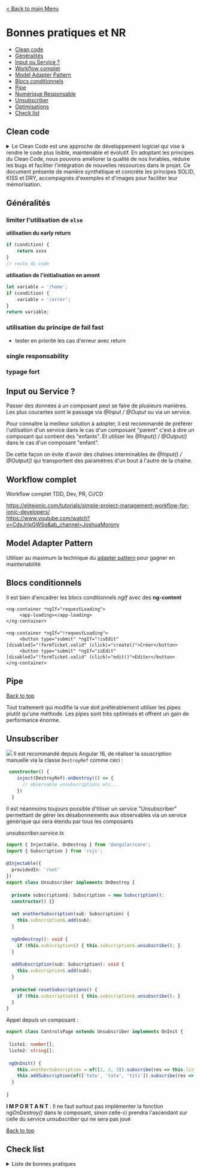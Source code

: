[< Back to main Menu](https://github.com/gsoulie/angular-resources/blob/master/ng-sheet.md)    

# Bonnes pratiques et NR

* [Clean code](#clean-code)    
* [Généralités](#généralités)      
* [Input ou Service ?](#input-ou-service-?)      
* [Workflow complet](#workflow-complet)      
* [Model Adapter Pattern](#model-adapter-pattern)     
* [Blocs conditionnels](#blocs-conditionnels)        
* [Pipe](#pipe)      
* [Numérique Responsable](https://github.com/gsoulie/angular-resources/blob/master/ng-nr.md)      
* [Unsubscriber](#unsubscriber)     
* [Optimisations](https://github.com/gsoulie/angular-resources/blob/master/ng-optimization.md)
* [Check list](#check-list)

## Clean code

<details>
	<summary>Le Clean Code est une approche de développement logiciel qui vise à rendre le code plus lisible, maintenable et évolutif. En adoptant les principes du Clean Code, nous pouvons améliorer la qualité de nos livrables, réduire les bugs et faciliter l'intégration de nouvelles ressources dans le projet. Ce document présente de manière synthétique et concrète les principes SOLID, KISS et DRY, accompagnés d'exemples et d'images pour faciliter leur mémorisation.</summary>


### Objectifs du Clean Code

- **Réduire la complexité** : Un code simple est plus facile à comprendre et à maintenir.
- **Augmenter la qualité** : Un code propre est moins sujet aux bugs et aux erreurs.
- **Faciliter l'évolution** : Un code bien structuré est plus facile à modifier et à étendre.
- **Améliorer la maintenance** : Un code lisible permet de corriger rapidement les problèmes.
- **Intégrer de nouvelles ressources** : Un code clair facilite l'intégration de nouveaux développeurs.

### Soyez acteur de la qualité

Il est crucial de ne pas hésiter à corriger et refactoriser le code, même si ce n'est pas nous qui l'avons écrit initialement. Chaque membre de l'équipe doit contribuer à maintenir un haut niveau de qualité.

---

## Principes SOLID

Les principes **SOLID** sont des concepts fondamentaux en développement logiciel qui visent à améliorer la qualité et la maintenabilité du code.

### 1. Single Responsibility Principle (SRP)

**Concept** : Une classe / composant / fonction, doit avoir une, et une seule, raison de changer, une seule responsabilité.

**Exemple concret** :
Imaginez une classe `Voiture` qui gère à la fois la conduite et la gestion des passagers. Si vous devez modifier la manière dont les passagers sont gérés, vous risquez de casser la logique de conduite.

**Image** :

*Un couteau suisse avec une seule lame. Chaque outil (lame) a une seule fonction.*

**Exemple détaillé**
Dans cet exemple, la classe ````UserManager```` gère à la fois l'authentification et l'envoi de notifications, ce qui viole le principe SRP. Nous allons séparer ces responsabilités en deux classes distinctes.

<details>
  <summary>Code de l'exemple</summary>

````typescript
class UserManager {
    authenticate(username: string, password: string): boolean {
        // Logique d'authentification
        return true;
    }

    sendEmail(user: string, message: string): void {
        // Logique d'envoi d'email
        console.log(`Sending email to ${user}: ${message}`);
    }
}

>>>>> Refactorisé de la manière suivante :

class AuthenticationManager {
    authenticate(username: string, password: string): boolean {
        // Logique d'authentification
        return true;
    }
}

class NotificationManager {
    sendEmail(user: string, message: string): void {
        // Logique d'envoi d'email
        console.log(`Sending email to ${user}: ${message}`);
    }
}


````  
</details>



**Conclusion** : En séparant les responsabilités, vous rendez le code plus modulaire et facile à maintenir.

### 2. Open/Closed Principle (OCP)

**Concept** : Les entités logicielles doivent être ouvertes pour extension, mais fermées pour modification.

**Exemple concret** :
Si vous avez une classe `Calculatrice` qui effectue des opérations mathématiques de base, vous devriez pouvoir ajouter de nouvelles opérations (comme la racine carrée) sans modifier le code existant.

**Image** :
*Un livre où vous pouvez ajouter des pages (extensions) sans réécrire les pages existantes.*

**Exemple détaillé**

Dans cet exemple, la classe ````ReportGenerator```` doit être modifiée chaque fois qu'un nouveau format de rapport est ajouté. Nous allons utiliser une interface pour permettre l'ajout de nouveaux formats sans modifier la classe existante.

<details>
  <summary>Code de l'exemple</summary>

````typescript
class ReportGenerator {
    generatePDF(data: any): void {
        // Logique de génération de PDF
        console.log("Generating PDF report");
    }

    // Si vous devez ajouter un nouveau format, vous devez modifier cette classe
    generateExcel(data: any): void {
        // Logique de génération d'Excel
        console.log("Generating Excel report");
    }
}

>>>> Refactorisé de la manière suivante

interface ReportFormat {
    generate(data: any): void;
}

class PDFReport implements ReportFormat {
    generate(data: any): void {
        // Logique de génération de PDF
        console.log("Generating PDF report");
    }
}

class ExcelReport implements ReportFormat {
    generate(data: any): void {
        // Logique de génération d'Excel
        console.log("Generating Excel report");
    }
}

class ReportGenerator {
    constructor(private reportFormat: ReportFormat) {}

    generateReport(data: any): void {
        this.reportFormat.generate(data);
    }
}
````
  
</details>

**Conclusion** : Ce principe permet d'ajouter de nouvelles fonctionnalités sans risquer de casser le code existant.

### 3. Liskov Substitution Principle (LSP)

**Concept** : Les objets d'une classe dérivée doivent pouvoir remplacer les objets de la classe de base sans altérer le fonctionnement du programme.

**Exemple concret** :
Si vous avez une classe `Oiseau` et une classe dérivée `Pingouin`, vous ne devriez pas supposer que tous les oiseaux peuvent voler, car un pingouin ne peut pas voler.

**Image** :
*Un puzzle où chaque pièce (classe dérivée) s'emboîte parfaitement dans l'emplacement prévu (classe de base).*

**Exemple détaillé**

Dans cet exemple, la classe ````Penguin```` hérite de ````Bird```` mais ne peut pas voler, ce qui viole le principe LSP. Nous allons utiliser une interface ````Flyable```` pour les oiseaux qui peuvent voler.

<details>
  <summary>Code de l'exemple</summary>

````typescript
class Bird {
    fly(): void {
        console.log("Bird is flying");
    }
}

class Penguin extends Bird {
    fly(): void {
        throw new Error("Penguins can't fly!");
    }
}

>>>> Refactorisé de la manière suivante 

interface Flyable {
    fly(): void;
}

class Bird {}

class Sparrow extends Bird implements Flyable {
    fly(): void {
        console.log("Sparrow is flying");
    }
}

class Penguin extends Bird {}

````
  
</details>

**Conclusion** : Respecter ce principe garantit que les classes dérivées peuvent être utilisées de manière interchangeable avec leurs classes de base.

### 4. Interface Segregation Principle (ISP)

**Concept** : Il vaut mieux avoir plusieurs interfaces spécifiques que de forcer les clients à implémenter une interface générale.

**Exemple concret** :
Au lieu d'avoir une interface `Animal` avec des méthodes `voler()`, `nager()`, et `courir()`, vous devriez avoir des interfaces séparées comme `Volant`, `Nageant`, et `Courant`.

**Image** :
*Un menu de restaurant où chaque section (interfaces) est clairement définie (entrées, plats principaux, desserts).*

**Exemple détaillé**

Dans cet exemple, l'interface ````Worker```` force toutes les classes à implémenter des méthodes qu'elles n'utilisent pas nécessairement. Nous allons séparer les interfaces en ````Workable, Eatable````, et ````Sleepable````

<details>
  <summary>Code de l'exemple</summary>

````typescript
interface Worker {
    work(): void;
    eat(): void;
    sleep(): void;
}

class Human implements Worker {
    work(): void {
        console.log("Human is working");
    }

    eat(): void {
        console.log("Human is eating");
    }

    sleep(): void {
        console.log("Human is sleeping");
    }
}

class Robot implements Worker {
    work(): void {
        console.log("Robot is working");
    }

    eat(): void {
        throw new Error("Robots can't eat!");
    }

    sleep(): void {
        throw new Error("Robots can't sleep!");
    }
}

>>>> Refactorisé de la manière suivante

interface Workable {
    work(): void;
}

interface Eatable {
    eat(): void;
}

interface Sleepable {
    sleep(): void;
}

class Human implements Workable, Eatable, Sleepable {
    work(): void {
        console.log("Human is working");
    }

    eat(): void {
        console.log("Human is eating");
    }

    sleep(): void {
        console.log("Human is sleeping");
    }
}

class Robot implements Workable {
    work(): void {
        console.log("Robot is working");
    }
}

````
  
</details>

**Conclusion** : Ce principe permet de créer des interfaces plus spécifiques et donc plus faciles à implémenter.

### 5. Dependency Inversion Principle (DIP)

**Concept** : Les modules de haut niveau ne doivent pas dépendre des modules de bas niveau, mais des abstractions.

**Exemple concret** :
Au lieu de faire dépendre une classe ````PaymentProcessor```` directement d'une classe ````PayPalService````, elle devrait dépendre d'une interface ````IPaymentService````.

**Image** :
*Une prise électrique où vous pouvez brancher différents appareils (abstractions) sans vous soucier de leur fonctionnement interne (modules de bas niveau).*

**Exemple détaillé**

Dans cet exemple, la classe ````OrderProcessor```` dépend directement de ````EmailService````, ce qui rend difficile le changement du service d'envoi d'emails. Nous allons utiliser une interface ````NotificationService```` pour inverser la dépendance.

<details>
  <summary>Code de l 'exemple</summary>

````typescript
class EmailService {
    send(to: string, message: string): void {
        console.log(`Sending email to ${to}: ${message}`);
    }
}

class OrderProcessor {
    private emailService: EmailService;

    constructor() {
        this.emailService = new EmailService();
    }

    processOrder(orderId: string): void {
        // Logique pour traiter la commande
        this.emailService.send("customer@example.com", "Your order has been processed.");
    }
}

>>>> Refactorisé de la manière suivante

interface NotificationService {
    send(to: string, message: string): void;
}

class EmailService implements NotificationService {
    send(to: string, message: string): void {
        console.log(`Sending email to ${to}: ${message}`);
    }
}

class SMSNotificationService implements NotificationService {
    send(to: string, message: string): void {
        console.log(`Sending SMS to ${to}: ${message}`);
    }
}

class OrderProcessor {
    constructor(private notificationService: NotificationService) {}

    processOrder(orderId: string): void {
        // Logique pour traiter la commande
        this.notificationService.send("customer@example.com", "Your order has been processed.");
    }
}

// Utilisation avec EmailService
const emailService = new EmailService();
const orderProcessorWithEmail = new OrderProcessor(emailService);
orderProcessorWithEmail.processOrder("12345");

// Utilisation avec SMSNotificationService
const smsService = new SMSNotificationService();
const orderProcessorWithSMS = new OrderProcessor(smsService);
orderProcessorWithSMS.processOrder("12345");
````
  
</details>

**Conclusion** : Ce principe réduit les dépendances entre les modules, facilitant ainsi les modifications et les extensions.

---

## Principe KISS : Keep It Simple, Stupid

**Concept** : Les systèmes fonctionnent mieux lorsqu'ils sont simples plutôt que complexes. La simplicité doit être un objectif clé du design.

**Exemple concret** :
Imaginez que vous devez créer une fonction pour additionner deux nombres. Une approche complexe pourrait impliquer des vérifications inutiles et des optimisations prématurées. Une approche simple serait de simplement écrire `return a + b;`.

**Image** :
*Un crayon à papier. Il est simple, efficace et fait exactement ce pour quoi il est conçu.*

**Exemple détaillé**

<details>
  <summary>Code de l'exemple</summary>

````typescript
function isValidEmail(email: string): boolean {
    if (!email) return false;
    const atIndex = email.indexOf('@');
    if (atIndex < 1) return false;
    const dotIndex = email.indexOf('.', atIndex);
    if (dotIndex < atIndex + 2) return false;
    if (dotIndex === email.length - 1) return false;
    return true;
}

>>>> Refactorisé de la manière suivante

function isValidEmail(email: string): boolean {
    const pattern = /^[a-zA-Z0-9_.+-]+@[a-zA-Z0-9-]+\.[a-zA-Z0-9-.]+$/;
    return pattern.test(email);
}

````

</details>

**Conseils pour appliquer KISS** :
- Évitez les optimisations prématurées.
- Écrivez du code lisible et compréhensible.
- Réduisez la complexité en divisant les problèmes en sous-problèmes plus simples.

---

## Principe DRY (Don't Repeat Yourself)

**Concept** : Chaque morceau de code doit avoir une seule représentation, unitaire, autoritaire et définitive dans le système.

**Exemple concret** :
Si vous avez une fonction qui calcule la TVA dans plusieurs endroits de votre code, vous devriez extraire cette logique dans une fonction unique et l'appeler partout où c'est nécessaire.

**Image** :
*Un livre de recettes où chaque recette est écrite une seule fois. Si vous avez besoin de la recette, vous allez à la page correspondante au lieu de la réécrire.*

**Conseils pour appliquer DRY** :
- Utilisez des fonctions et des méthodes pour encapsuler la logique répétitive.
- Utilisez des constantes pour les valeurs répétées.
- Refactorisez le code pour éliminer les duplications.

## Pour aller plus loin

[Pour approfondir le sujet, voici une vidéo d'une heure sur les principes du clean code](https://www.youtube.com/watch?v=VioMQpZMtnA&ab_channel=JulienLucas)

 
</details>

## Généralités 

### limiter l'utilisation de ````else````      

**utilisation du early return**       
````typescript
if (condition) {
	return xxxx
}
// reste du code
````
	
**utilisation de l'initialisation en amont**           
````typescript
let variable = '/home';
if (condition) {
	variable = '/error';
}
return variable;
````

### utilisation du principe de fail fast       
* tester en priorité les cas d'erreur avec return        

### single responsability

### typage fort

## Input ou Service ?

Passer des données à un composant peut se faire de plusieurs manières. Les plus courantes sont le passage via *@Input / @Ouput* ou via un service.

Pour connaître la meilleur solution à adopter, il est recommandé de préférer l'utilisation d'un service dans le cas d'un composant "parent" c'est à dire un composant qui contient des "enfants". Et utiliser les *@Input() / @Output()* dans le cas d'un composant "enfant".

De cette façon on évite d'avoir des chaînes interminables de *@Input() / @Output()* qui transportent des paramètres d'un bout à l'autre de la chaîne.

## Workflow complet

Workflow complet TDD, Dev, PR, Ci/CD

https://eliteionic.com/tutorials/simple-project-management-workflow-for-ionic-developers/        
https://www.youtube.com/watch?v=CdsJrIpGWSg&ab_channel=JoshuaMorony


## Model Adapter Pattern

Utiliser au maximum la technique du [adapter pattern](https://github.com/gsoulie/angular-resources/blob/master/ng-adapter-pattern.md) pour gagner en maintenabilité

## Blocs conditionnels

Il est bien d'encadrer les blocs conditionnels *ngIf* avec des **ng-content**

````
<ng-container *ngIf="requestLoading">
     <app-loading></app-loading>
</ng-container>

<ng-container *ngIf="!requestLoading">
     <button type="submit" *ngIf="!isEdit" [disabled]="!formTicket.valid" (click)="create()">Créer</button>
     <button type="submit" *ngIf="isEdit" [disabled]="!formTicket.valid" (click)="edit()">Editer</button>
</ng-container>
````

## Pipe
[Back to top](#bonnes-pratiques-et-nr)     

Tout traitement qui modifie la vue doit préférablement utiliser les pipes plutôt qu'une méthode. Les pipes sont très optimisés et offrent un gain de performance énorme.

## Unsubscriber

<img src="https://img.shields.io/badge/New-Angular16-DD0031.svg?logo=LOGO"> Il est recommandé depuis Angular 16, de réaliser la souscription manuelle via la classe ````DestroyRef```` comme ceci :

````typescript
 constructor() {
    inject(DestroyRef).onDestroy(() => {
      // observable unsubscriptions etc...
    })
  }
````

Il est néanmoins toujours possible d'tiliser un service "Unsubscriber" permettant de gérer les désabonnements aux observables via un service générique qui sera étendu par tous les composants 

*unsubscriber.service.ts*

````typescript
import { Injectable, OnDestroy } from '@angular/core';
import { Subscription } from 'rxjs';

@Injectable({
  providedIn: 'root'
})
export class Unsubscriber implements OnDestroy {

  private subscription$: Subscription = new Subscription();
  constructor() {}

  set anotherSubscription(sub: Subscription) {
    this.subscription$.add(sub);
  }

  ngOnDestroy(): void {
    if (this.subscription$) { this.subscription$.unsubscribe(); }
  }

  addSubscription(sub: Subscription): void {
    this.subscription$.add(sub);
  }

  protected resetSubscriptions() {
    if (this.subscription$) { this.subscription$.unsubscribe(); }
  }
}
````

Appel depuis un composant :

````typescript
export class ControlsPage extends Unsubscriber implements OnInit {

 liste1: number[];
 liste2: string[];
  
 ngOnInit() {
    this.anotherSubscription = of([1, 2, 3]).subscribe(res => this.liste1 = res);
    this.addSubscription(of(['toto', 'tata', 'titi']).subscribe(res => this.liste2 = res));
  }
  
}
````

**I M P O R T A N T** : Il ne faut surtout pas implémenter la fonction *ngOnDestroy()* dans le composant, sinon celle-ci prendra l'ascendant sur celle du service *unsubscriber* qui ne sera pas joué

[Back to top](#bonnes-pratiques-et-nr)

## Check list

<details>
	<summary>Liste de bonnes pratiques</summary>


`25/05/2023`

## Quelques bonnes pratiques générales

- Utiliser / migrer la dernière version d'Angular (actuellement Passer en v17 et utiliser les nouvelles fonctionnalités (nouvelle syntaxe control flow, standalone component, defer ...)
- Utiliser autant que possible le concept **Signal** pour les variables qui sont utilisées côté template, les inputs de composants...
- Depuis Angular 16, utiliser les composants en mode **standalone**
- Maintenir à jour son CLI / RxJS
- Respecter le principe de **responsabilité unique** pour chaque fonction, service, composant
- Développer des fonctions / composants les plus unitaires possibles (pas de code de 200 lignes).
- Utilisation d'un **interceptor http** pour gérer les entête de requête (ajout de bearer token) / codes erreurs / retry...
- Depuis Angular 13, vérifier que le répertoire **.angular/cache** est bien ajouté au fichier *.gitignore* `/.angular/cache`
- Auditer chaque page de l'application via **lighthouse** depuis la console chrome. **Attention !** l'audit de *performance* ne sera cohérent que s'il est réalisé sur le projet compilé et hosté en local ou sur un serveur. L'audit d'accessibilité, lui, peut-être directement réalisé en mode *serve* classique
- Lazy load des composants dans le fichier routing : `loadComponent: () => import('./tabs/tabs.component').then(m => m.TabsPageComponent)` et ne pas importer les modules lazy-loadé dans les fichiers *app.module.ts* car ils **seraient alors chargés 2 fois !**
- Utiliser les blocs ````@defer()```` afin de lazy-loader les composants
- Utilisation du package **a11y** pour gérer l'accessibilité
- Supprimer les effets d'animation de transition des pages inutiles
- Utilisation de fonts standard et privilégier le format de font **WOFF2**
- Faire la chasse au fonts non utilisées
- Utiliser l'attribut `font-display: swap` dans les `@font-face` permet l'affichage d'un élément avec une font de substitution si la font initialement demandée n'est pas encore chargée
- Rendu à la demande avec Angular Universal => Devenu SSR depuis Angular v17
- Utilisation du Virtual scroll
- Utiliser en priorité les **pipes** dans la vue lorsqu'il s'agit de mettre en forme du contenu plutôt que de passer par des fonctions
- **Sé désabonner systématiquement** de chaque souscription manuelle à un observable ou à minima implémenter sa fonction **complete()** qui termine les abonnements
- Gestion du `onDestroy` pour libérer les souscriptions des observables via l'injection de **DestroyRef** (Depuis Angular 16):

```typescript
constructor(private dataService: DataService) {
    this.data$ = this.dataService.fetchData();
    this.sub = this.data$.subscribe((res: any) => this.data = res);

    inject(DestroyRef).onDestroy(() => {
      this.sub.unsubscribe();
    })
  }

```
- Renforcement de la sécurité CSP (voir news angular 19) : activation en mode preview
*angular.json*
````
{
  "security": {
    "autoCSP": true
  }
}
````
- Activation de la suppression automatique des imports inutilisés :
*angular.json*
````
{
  "angularCompilerOptions": {
    "extendedDiagnostics": {
      "checks": {
        "unusedStandaloneImports": "suppress"
      }
    }
  }
}
````
- Utiliser au maximum les pipe `async` pour gérer automatiquement la souscription/désabonnement des observables depuis le template
- Utiliser le `pipe(take(1))` sur les Observables ou les convertir en promise lorsqu'un observable n'est pas nécessaire (ex: réponse unique attendue, pas de gestion de flux...)
- Utiliser des images JPEG (compressées avec TinyPNG par ex...) et SVG
- Utiliser la propriété `loading="lazy"` dans les balises images ou la directive **NgOptimizedImage** depuis Angular **v15**
- Configurer les app Angular comme des PWA : `ng add @angular/pwa && ng build — prod`. Et configurer le service worker pour mettre certaines ressources en cache (assets/fonts)
- Limiter le nombre de module tiers utilisés. Utiliser autant que possible ce qui est faisable directement en JS ou Angular, idem pour les composants graphiques, ce qui peut être fait en css pur est à privilégier.
- Supprimer tous les `console.log` avant de mettre en prod =&gt; peut causer des memory leak =&gt; ajouter le code suivant dans le fichier **main.ts** pour faire simple :

```typescript
if (environment.production) {
 window.console.log = () => {};
}

```

### Bonne pratique refactoring behaviourSubject -> Signal

[![](https://github.com/gsoulie/angular-resources/blob/master/image-1724688936040.png)

### Bonnes pratiques Typescript

- Typer toutes les variables, retours de fonction, paramètres etc...
- **Proscrire** le type ````any````. Si le type est inconnu, préférer le type ````unknown````
- Utiliser le principe de **early return**: consiste à retourner les cas de retour négatifs le plus rapidement possible pour sortir de la fonction le plus rapidement :

```typescript
function lessConfusingFonction(String name, int value, AuthenticationInfo perms) {
    if (!globalCondition) {
        return BAD_COND;
    }
    if (name == null || name.equals("")) {
        return BAD_NAME;
    }
    if (value == 0) {
        return BAD_VALUE;
    }
    if (!perms.allow(name)) {
        return DENY;
    }
    
    return SUCCESS;
}

```

- Utiliser des verbes pour les noms de fonctions getUser, setNotification, sendMessage...
- Éviter l'utilisation des ````enum````. en TS, les enums sont moins intéressants que dans d'autres langages. Ils n'apportent pas grand chose et alourdissent le code dans le bundle. D'autre part, on ne peut
pas itérer dessus. Il est donc **recommandé d'utiliser les types et union de types**
- Simplifier les chemins d'importation :

````typescript
import { Function } from '../../../../../shared/functions.service'
````

en configurant les paths dans le fichier *tsconfig.json*

````typescript
...
"paths": {
	"@shared/*": ["shared/*"]
}
````

Va permettre d'importer de la manière suivante

````typescript
import { Function } from '@shared/functions.service'
````

## Appels asynchrones

Voici une des meilleures façon de coder les appels asynchrones 

````typescript
getAllData = async () => {
	try {
		const res = await fetch(url);
		const reponse = await res.json();
		
		// some stuff 

		
	} catch(err) {
        console.error(err)
        
        throw new Error(<object-or-string>)

        // log serveur...

        // toast message...        
	}
}
````
 
</details>

